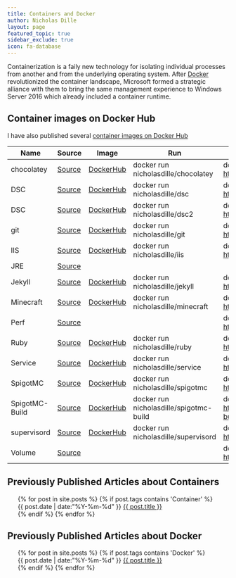```yaml
---
title: Containers and Docker
author: Nicholas Dille
layout: page
featured_topic: true
sidebar_exclude: true
icon: fa-database
---
```

Containerization is a faily new technology for isolating individual processes from another and from the underlying operating system. After [Docker](https://docker.io) revolutionized the container landscape, Microsoft formed a strategic alliance with them to bring the same management experience to Windows Server 2016 which already included a container runtime.

## Container images on Docker Hub

I have also published several [container images on Docker Hub](https://hub.docker.com/u/nicholasdille/)

Name | Source | Image | Run | Build | Blog
-----|--------|-------|-----|-------|-----
chocolatey | [Source](https://github.com/nicholasdille/docker/tree/master/chocolatey) | [DockerHub](https://hub.docker.com/r/nicholasdille/chocolatey) | docker run nicholasdille/chocolatey | docker build https://github.com/nicholasdille/docker.git#master:chocolatey
DSC | [Source](https://github.com/nicholasdille/docker/tree/master/dsc) | [DockerHub](https://hub.docker.com/r/nicholasdille/dsc) | docker run nicholasdille/dsc | docker build https://github.com/nicholasdille/docker.git#master:dsc | [Post](http://dille.name/blog/2016/06/17/powershell-desired-state-configuration-psdsc-in-windows-containers-using-docker/)
DSC | [Source](https://github.com/nicholasdille/docker/tree/master/dsc2) | [DockerHub](https://hub.docker.com/r/nicholasdille/dsc2) | docker run nicholasdille/dsc2 | docker build https://github.com/nicholasdille/docker.git#master:dsc2
git | [Source](https://github.com/nicholasdille/docker/tree/master/git) | [DockerHub](https://hub.docker.com/r/nicholasdille/git) | docker run nicholasdille/git | docker build https://github.com/nicholasdille/docker.git#master:git
IIS | [Source](https://github.com/nicholasdille/docker/tree/master/iis) | [DockerHub](https://hub.docker.com/r/nicholasdille/iis) | docker run nicholasdille/iis | docker build https://github.com/nicholasdille/docker.git#master:iis | [Post](http://dille.name/blog/2016/11/23/slide-deck-about-windows-container-and-docker/)
JRE | [Source](https://github.com/nicholasdille/docker/tree/master/javaruntime) |  |  | | [Post](http://dille.name/blog/2016/06/21/running-minecraft-in-a-windows-container-using-docker/)
Jekyll | [Source](https://github.com/nicholasdille/docker/tree/master/jekyll) | [DockerHub](https://hub.docker.com/r/nicholasdille/jekyll) | docker run nicholasdille/jekyll | docker build https://github.com/nicholasdille/docker.git#master:jekyll
Minecraft | [Source](https://github.com/nicholasdille/docker/tree/master/minecraft) | [DockerHub](https://hub.docker.com/r/nicholasdille/minecraft) | docker run nicholasdille/minecraft | docker build https://github.com/nicholasdille/docker.git#master:minecraft
Perf | [Source](https://github.com/nicholasdille/docker/tree/master/perf) |  |  | docker build https://github.com/nicholasdille/docker.git#master:perf | [Post](http://dille.name/blog/2017/01/13/windows-container-performance-of-layers/)
Ruby | [Source](https://github.com/nicholasdille/docker/tree/master/ruby) | [DockerHub](https://hub.docker.com/r/nicholasdille/ruby) | docker run nicholasdille/ruby | docker build https://github.com/nicholasdille/docker.git#master:ruby
Service | [Source](https://github.com/nicholasdille/docker/tree/master/service) | [DockerHub](https://hub.docker.com/r/nicholasdille/service) | docker run nicholasdille/service | docker build https://github.com/nicholasdille/docker.git#master:service | [Post](http://dille.name/blog/2016/11/23/slide-deck-about-windows-container-and-docker/)
SpigotMC | [Source](https://github.com/nicholasdille/docker/tree/master/spigotmc) | [DockerHub](https://hub.docker.com/r/nicholasdille/spigotmc) | docker run nicholasdille/spigotmc | docker build https://github.com/nicholasdille/docker.git#master:spigotmc | [Post](http://dille.name/blog/2016/06/21/running-minecraft-in-a-windows-container-using-docker/)
SpigotMC-Build | [Source](https://github.com/nicholasdille/docker/tree/master/spigotmc-build) | [DockerHub](https://hub.docker.com/r/nicholasdille/spigotmc-build) | docker run nicholasdille/spigotmc-build | docker build https://github.com/nicholasdille/docker.git#master:spigotmc-build | [Post](http://dille.name/blog/2016/06/24/building-spigotmc-in-a-windows-container-using-docker/)
supervisord | [Source](https://github.com/nicholasdille/docker/tree/master/supervisord) | [DockerHub](https://hub.docker.com/r/nicholasdille/supervisord) | docker run nicholasdille/supervisord | docker build https://github.com/nicholasdille/docker.git#master:supervisord
Volume | [Source](https://github.com/nicholasdille/docker/tree/master/volume) |  |  | docker build https://github.com/nicholasdille/docker.git#master:volume | [Post](http://dille.name/blog/2017/02/06/initializing-docker-volumes-in-windowscontainer/)

## Previously Published Articles about Containers

<ul class="this" style="list-style-type:none">
{% for post in site.posts %}
{% if post.tags contains 'Container' %}<li>{{ post.date | date:"%Y-%m-%d" }} <a href="{{ post.url }}">{{ post.title }}</a></li>{% endif %}
{% endfor %}
</ul>

## Previously Published Articles about Docker

<ul class="this" style="list-style-type:none">
{% for post in site.posts %}
{% if post.tags contains 'Docker' %}<li>{{ post.date | date:"%Y-%m-%d" }} <a href="{{ post.url }}">{{ post.title }}</a></li>{% endif %}
{% endfor %}
</ul>